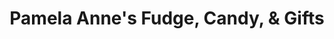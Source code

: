 ---
title: "Pamela Anne's Fudge, Candy, & Gifts"
url: /oliver-springs/pamela-annes-fudge-candy-und-gifts/
shop: Süßwaren
---